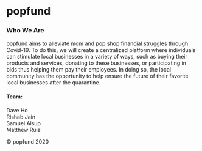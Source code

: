 # popfund

### Who We Are
popfund aims to alleviate mom and pop shop financial struggles through Covid-19. To do this, we will create a centralized platform where individuals can stimulate local businesses in a variety of ways, such as buying their products and services, donating to these businesses, or participating in bids thus helping them pay their employees. In doing so, the local community has the opportunity to help ensure the future of their favorite local businesses after the quarantine.

#### Team:
Dave Ho  
Rishab Jain  
Samuel Alsup  
Matthew Ruiz  

&copy; popfund 2020
